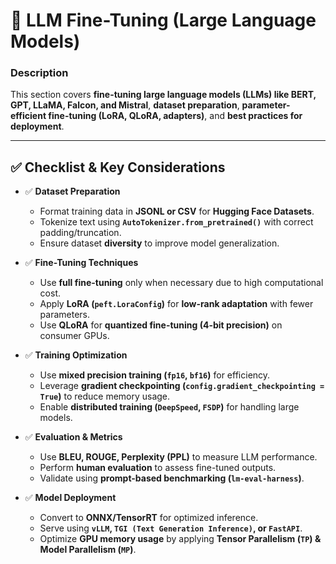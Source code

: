 # 📖 LLM Fine-Tuning (Large Language Models)

### **Description**  
This section covers **fine-tuning large language models (LLMs) like BERT, GPT, LLaMA, Falcon, and Mistral**, **dataset preparation**, **parameter-efficient fine-tuning (LoRA, QLoRA, adapters)**, and **best practices for deployment**.

---

## ✅ **Checklist & Key Considerations**  

- ✅ **Dataset Preparation**  
  - Format training data in **JSONL or CSV** for **Hugging Face Datasets**.  
  - Tokenize text using **`AutoTokenizer.from_pretrained()`** with correct padding/truncation.  
  - Ensure dataset **diversity** to improve model generalization.  

- ✅ **Fine-Tuning Techniques**  
  - Use **full fine-tuning** only when necessary due to high computational cost.  
  - Apply **LoRA (`peft.LoraConfig`)** for **low-rank adaptation** with fewer parameters.  
  - Use **QLoRA** for **quantized fine-tuning (4-bit precision)** on consumer GPUs.  

- ✅ **Training Optimization**  
  - Use **mixed precision training (`fp16`, `bf16`)** for efficiency.  
  - Leverage **gradient checkpointing (`config.gradient_checkpointing = True`)** to reduce memory usage.  
  - Enable **distributed training (`DeepSpeed`, `FSDP`)** for handling large models.  

- ✅ **Evaluation & Metrics**  
  - Use **BLEU, ROUGE, Perplexity (PPL)** to measure LLM performance.  
  - Perform **human evaluation** to assess fine-tuned outputs.  
  - Validate using **prompt-based benchmarking (`lm-eval-harness`)**.  

- ✅ **Model Deployment**  
  - Convert to **ONNX/TensorRT** for optimized inference.  
  - Serve using **`vLLM`, `TGI (Text Generation Inference)`, or `FastAPI`**.  
  - Optimize **GPU memory usage** by applying **Tensor Parallelism (`TP`) & Model Parallelism (`MP`)**.  
